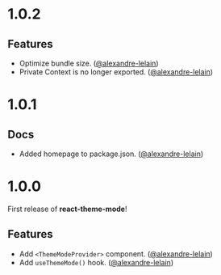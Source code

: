 # 1.0.2

## Features

- Optimize bundle size. ([@alexandre-lelain](https://github.com/alexandre-lelain))
- Private Context is no longer exported. ([@alexandre-lelain](https://github.com/alexandre-lelain))

# 1.0.1

## Docs

- Added homepage to package.json. ([@alexandre-lelain](https://github.com/alexandre-lelain))

# 1.0.0

First release of **react-theme-mode**! 

## Features

- Add `<ThemeModeProvider>` component. ([@alexandre-lelain](https://github.com/alexandre-lelain))
- Add `useThemeMode()` hook. ([@alexandre-lelain](https://github.com/alexandre-lelain))
